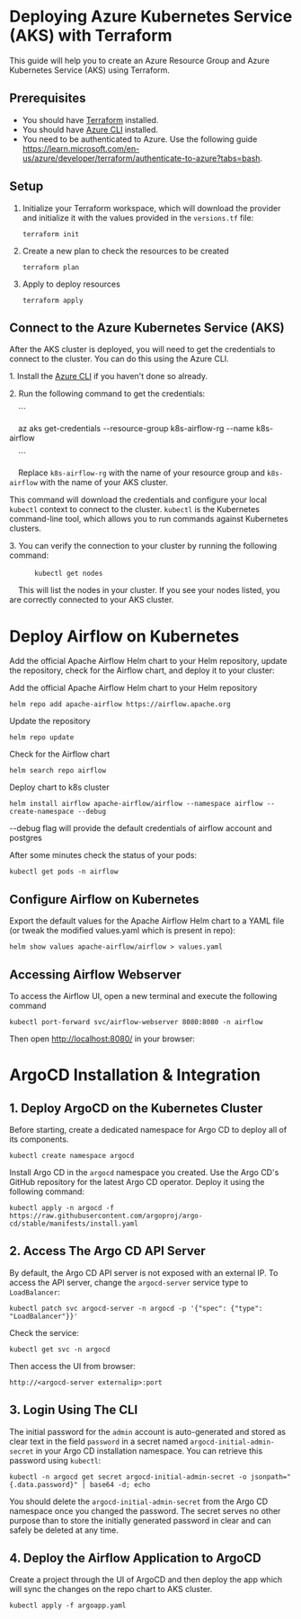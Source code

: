 # Deploying Azure Kubernetes Service (AKS) with Terraform

This guide will help you to create an Azure Resource Group and Azure Kubernetes Service (AKS) using Terraform.

## Prerequisites

- You should have [Terraform](https://www.terraform.io/downloads.html) installed.
- You should have [Azure CLI](https://docs.microsoft.com/en-us/cli/azure/install-azure-cli) installed.
- You need to be authenticated to Azure. Use the following guide https://learn.microsoft.com/en-us/azure/developer/terraform/authenticate-to-azure?tabs=bash.

## Setup

1. Initialize your Terraform workspace, which will download the provider and initialize it with the values provided in the `versions.tf` file:

    ```
    terraform init
    ```

2. Create a new plan to check the resources to be created

    ```
    terraform plan
    ```

3. Apply to deploy resources

    ```
    terraform apply
    ```
    
## Connect to the Azure Kubernetes Service (AKS)

After the AKS cluster is deployed, you will need to get the credentials to connect to the cluster. You can do this using the Azure CLI.

1\. Install the [Azure CLI](https://docs.microsoft.com/en-us/cli/azure/install-azure-cli) if you haven't done so already.

2\. Run the following command to get the credentials:

    ```

    az aks get-credentials --resource-group k8s-airflow-rg --name k8s-airflow

    ```

    Replace `k8s-airflow-rg` with the name of your resource group and `k8s-airflow` with the name of your AKS cluster.

This command will download the credentials and configure your local `kubectl` context to connect to the cluster. `kubectl` is the Kubernetes command-line tool, which allows you to run commands against Kubernetes clusters.

3\. You can verify the connection to your cluster by running the following command:

    ```
    kubectl get nodes
    ```

    This will list the nodes in your cluster. If you see your nodes listed, you are correctly connected to your AKS cluster.


# Deploy Airflow on Kubernetes

Add the official Apache Airflow Helm chart to your Helm repository, update the repository, check for the Airflow chart, and deploy it to your cluster:

Add the official Apache Airflow Helm chart to your Helm repository

`helm repo add apache-airflow https://airflow.apache.org`

Update the repository

`helm repo update`

Check for the Airflow chart

`helm search repo airflow`

Deploy chart to k8s cluster

`helm install airflow apache-airflow/airflow --namespace airflow --create-namespace --debug`

--debug flag will provide the default credentials of airflow account and postgres


After some minutes check the status of your pods:


`kubectl get pods -n airflow`


Configure Airflow on Kubernetes
-------------------------------

Export the default values for the Apache Airflow Helm chart to a YAML file (or tweak the modified values.yaml which is present in repo):

`helm show values apache-airflow/airflow > values.yaml`



Accessing Airflow Webserver
---------------------------

To access the Airflow UI, open a new terminal and execute the following command

`kubectl port-forward svc/airflow-webserver 8080:8080 -n airflow`

Then open [http://localhost:8080/](http://localhost:8080/) in your browser:


# ArgoCD Installation & Integration

1\. Deploy ArgoCD on the Kubernetes Cluster
-------------------------------------------

Before starting, create a dedicated namespace for Argo CD to deploy all of its components.

`kubectl create namespace argocd`

Install Argo CD in the `argocd` namespace you created. Use the Argo CD's GitHub repository for the latest Argo CD operator. Deploy it using the following command:


`kubectl apply -n argocd -f https://raw.githubusercontent.com/argoproj/argo-cd/stable/manifests/install.yaml`


2\. Access The Argo CD API Server
---------------------------------

By default, the Argo CD API server is not exposed with an external IP. To access the API server, change the `argocd-server` service type to `LoadBalancer`:

`kubectl patch svc argocd-server -n argocd -p '{"spec": {"type": "LoadBalancer"}}'`

Check the service:

`kubectl get svc -n argocd`

Then access the UI from browser:

`http://<argocd-server externalip>:port`

3\. Login Using The CLI
-----------------------

The initial password for the `admin` account is auto-generated and stored as clear text in the field `password` in a secret named `argocd-initial-admin-secret` in your Argo CD installation namespace. You can retrieve this password using `kubectl`:


`kubectl -n argocd get secret argocd-initial-admin-secret -o jsonpath="{.data.password}" | base64 -d; echo`

You should delete the `argocd-initial-admin-secret` from the Argo CD namespace once you changed the password. The secret serves no other purpose than to store the initially generated password in clear and can safely be deleted at any time.


4\. Deploy the Airflow Application to ArgoCD
-----------------------

Create a project through the UI of ArgoCD and then deploy the app which will sync the changes on the repo chart to AKS cluster.

`kubectl apply -f argoapp.yaml`
